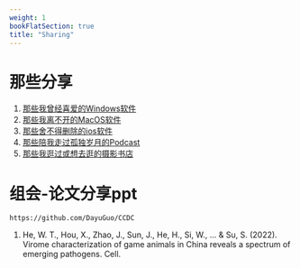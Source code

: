 ```yaml
---
weight: 1
bookFlatSection: true
title: "Sharing"
---
```


# 那些分享
1. [那些我曾经喜爱的Windows软件](/posts/windows-app/)
2. [那些我离不开的MacOS软件](/posts/macos-app/)
3. [那些舍不得删除的ios软件](/posts/ios/)
4. [那些陪我走过孤独岁月的Podcast](/posts/podcast/)
5. [那些我逛过或想去逛的摄影书店](/posts/bookstore/)

# 组会-论文分享ppt
`https://github.com/DayuGuo/CCDC`  
1. He, W. T., Hou, X., Zhao, J., Sun, J., He, H., Si, W., ... & Su, S. (2022). Virome characterization of game animals in China reveals a spectrum of emerging pathogens. Cell.